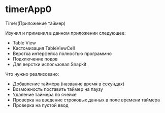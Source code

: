 # timerApp0
Timer(Приложение таймер)

Изучил и применил в данном приложении следующее:
* Table View
*  Кастомизация TableViewCell
* Верстка интерфейса полностью программно
* Подключение подов
* Для верстки использовал Snapkit

Что нужно  реализовано:
* Добавление таймера (название время в секундах)
* Возможность поставить таймер на паузу 
* Удаление таймера по ячейке
* Проверка на введение строковых данных в поле времени таймера
* Проверка на пустой ввод
